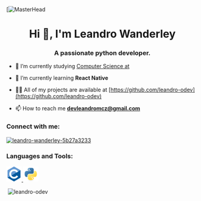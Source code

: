 [![MasterHead](https://arka-live.s3.us-east-2.amazonaws.com/uploads/2021/01/header_banner-6.jpg)
<h1 align="center">Hi 👋, I'm Leandro Wanderley</h1>
<h3 align="center">A passionate python developer.</h3>

- 🔭 I’m currently studying [Computer Science at](UFAL)

- 🌱 I’m currently learning **React Native**

- 👨‍💻 All of my projects are available at [https://github.com/leandro-odev](https://github.com/leandro-odev)

- 📫 How to reach me **devleandromcz@gmail.com**

<h3 align="left">Connect with me:</h3>
<p align="left">
<a href="https://linkedin.com/in/leandro-wanderley-5b27a3233" target="blank"><img align="center" src="https://raw.githubusercontent.com/rahuldkjain/github-profile-readme-generator/master/src/images/icons/Social/linked-in-alt.svg" alt="leandro-wanderley-5b27a3233" height="30" width="40" /></a>
</p>

<h3 align="left">Languages and Tools:</h3>
<p align="left"> <a href="https://www.cprogramming.com/" target="_blank" rel="noreferrer"> <img src="https://raw.githubusercontent.com/devicons/devicon/master/icons/c/c-original.svg" alt="c" width="40" height="40"/> </a> <a href="https://www.python.org" target="_blank" rel="noreferrer"> <img src="https://raw.githubusercontent.com/devicons/devicon/master/icons/python/python-original.svg" alt="python" width="40" height="40"/> </a> </p>

<p>&nbsp;<img align="center" src="https://github-readme-stats.vercel.app/api?username=leandro-odev&show_icons=true&title_color=ffffff&text_color=ffffff&bg_color=000657&hide_border=true&locale=en" alt="leandro-odev" /></p>

